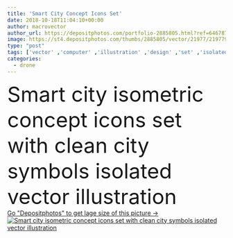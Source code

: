 ```yaml
---
title: 'Smart City Concept Icons Set'
date: 2018-10-18T11:04:10+00:00
author: macrovector
author_url: https://depositphotos.com/portfolio-2885805.html?ref=64678756
image: https://st4.depositphotos.com/thumbs/2885805/vector/21977/219779328/api_thumb_450.jpg?forcejpeg=true
type: "post"
tags: ['vector' ,'computer' ,'illustration' ,'design' ,'set' ,'isolated' ,'business' ,'abstract' ,'air' ,'transport' ,'vehicle' ,'wind' ,'energy' ,'solar' ,'power' ,'technology' ,'elements' ,'concept' ,'building' ,'city' ,'industry' ,'service' ,'ecology' ,'farm' ,'smart' ,'panel' ,'network' ,'internet' ,'clean' ,'environmental' ,'web' ,'cargo' ,'icons' ,'public' ,'infrastructure' ,'media' ,'station' ,'social' ,'bus' ,'police' ,'symbols' ,'guide' ,'taxi' ,'purifier' ,'wifi' ,'isometric' ,'interactive' ,'drone' ,'unmanned' ,'infographics' ]
categories: 
  - drone
---
```

<div aling="center">
            <font size="60"> Smart city isometric concept icons set with clean city symbols isolated vector illustration</font>   
</div>
<div>
    <a href='https://st4.depositphotos.com/thumbs/2885805/vector/21977/219779328/api_thumb_450.jpg?forcejpeg=true?ref=64678756' target=_blank > Go "Depositphotos" to get lage size of this picture ->
        <img href='https://st4.depositphotos.com/thumbs/2885805/vector/21977/219779328/api_thumb_450.jpg?forcejpeg=true?ref=64678756' src='https://st4.depositphotos.com/2885805/21977/v/950/depositphotos_219779328-stock-illustration-smart-city-concept-icons-set.jpg?forcejpeg=true' alt='Smart city isometric concept icons set with clean city symbols isolated vector illustration' >
    </a>
</div>
